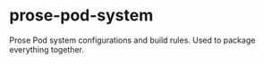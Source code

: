 # prose-pod-system
Prose Pod system configurations and build rules. Used to package everything together.
